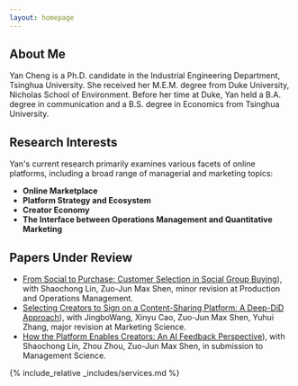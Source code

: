 ```yaml
---
layout: homepage
---
```


## About Me

Yan Cheng is a Ph.D. candidate in the Industrial Engineering Department, Tsinghua University. She received her M.E.M. degree from Duke University, Nicholas School of Environment. Before her time at Duke, Yan held a B.A. degree in communication and a B.S. degree in Economics from Tsinghua University.


## Research Interests

Yan's current research primarily examines various facets of online platforms, including a broad range of managerial and marketing topics:

- **Online Marketplace**
- **Platform Strategy and Ecosystem**
- **Creator Economy**
- **The Interface between Operations Management and Quantitative Marketing**


## Papers Under Review

- [From Social to Purchase: Customer Selection in Social Group Buying]([https://papers.ssrn.com/sol3/papers.cfm?abstract_id=4082229)), with Shaochong Lin, Zuo-Jun Max Shen, minor revision at Production and Operations Management.
- [Selecting Creators to Sign on a Content-Sharing Platform: A Deep-DiD Approach]([https://papers.ssrn.com/sol3/papers.cfm?abstract_id=4622422)), with JingboWang, Xinyu Cao, Zuo-Jun Max Shen, Yuhui Zhang, major revision at Marketing Science.
- [How the Platform Enables Creators: An AI Feedback Perspective]([https://papers.ssrn.com/sol3/papers.cfm?abstract_id=4769961)), with Shaochong Lin, Zhou Zhou, Zuo-Jun Max Shen, in submission to Management Science.


{% include_relative _includes/services.md %}
